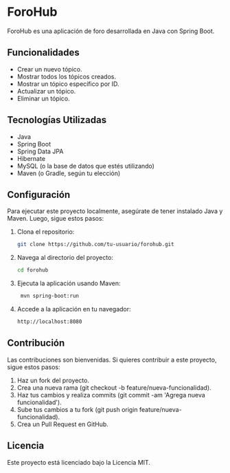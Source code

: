 # ForoHub

ForoHub es una aplicación de foro desarrollada en Java con Spring Boot.

## Funcionalidades

- Crear un nuevo tópico.
- Mostrar todos los tópicos creados.
- Mostrar un tópico específico por ID.
- Actualizar un tópico.
- Eliminar un tópico.

## Tecnologías Utilizadas

- Java
- Spring Boot
- Spring Data JPA
- Hibernate
- MySQL (o la base de datos que estés utilizando)
- Maven (o Gradle, según tu elección)

## Configuración

Para ejecutar este proyecto localmente, asegúrate de tener instalado Java y Maven. Luego, sigue estos pasos:

1. Clona el repositorio:

   ```bash
   git clone https://github.com/tu-usuario/forohub.git
2. Navega al directorio del proyecto:

   ```bash
   cd forohub
3. Ejecuta la aplicación usando Maven:
   ```bash
    mvn spring-boot:run
5. Accede a la aplicación en tu navegador:
   ```bash
   http://localhost:8080

## Contribución

Las contribuciones son bienvenidas. Si quieres contribuir a este proyecto, sigue estos pasos:
1. Haz un fork del proyecto.
2. Crea una nueva rama (git checkout -b feature/nueva-funcionalidad).
3. Haz tus cambios y realiza commits (git commit -am 'Agrega nueva funcionalidad').
4. Sube tus cambios a tu fork (git push origin feature/nueva-funcionalidad).
5. Crea un Pull Request en GitHub.

## Licencia

Este proyecto está licenciado bajo la Licencia MIT. 
